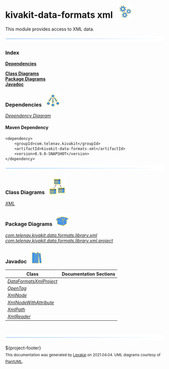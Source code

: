# kivakit-data-formats xml &nbsp;&nbsp;![](documentation/images/gears-40.png)

This module provides access to XML data.

![](documentation/images/horizontal-line.png)

### Index

[**Dependencies**](#dependencies)  

[**Class Diagrams**](#class-diagrams)  
[**Package Diagrams**](#package-diagrams)  
[**Javadoc**](#javadoc)

### Dependencies &nbsp;&nbsp; ![](documentation/images/dependencies-40.png)

[*Dependency Diagram*](documentation/diagrams/dependencies.svg)

#### Maven Dependency

    <dependency>
        <groupId>com.telenav.kivakit</groupId>
        <artifactId>kivakit-data-formats-xml</artifactId>
        <version>0.9.0-SNAPSHOT</version>
    </dependency>

![](documentation/images/horizontal-line.png)

[//]: # (start-user-text)



[//]: # (end-user-text)

### Class Diagrams &nbsp; &nbsp;![](documentation/images/diagram-48.png)

[*XML*](documentation/diagrams/diagram-xml.svg)  

### Package Diagrams &nbsp;&nbsp;![](documentation/images/box-40.png)

[*com.telenav.kivakit.data.formats.library.xml*](documentation/diagrams/com.telenav.kivakit.data.formats.library.xml.svg)  
[*com.telenav.kivakit.data.formats.library.xml.project*](documentation/diagrams/com.telenav.kivakit.data.formats.library.xml.project.svg)  

### Javadoc &nbsp;&nbsp;![](documentation/images/books-40.png)

| Class | Documentation Sections |
|---|---|
| [*DataFormatsXmlProject*](https://telenav.github.io/kivakit/javadoc/kivakit.data.formats.xml/com/telenav/kivakit/data/formats/library/xml/project/DataFormatsXmlProject.html) |  |  
| [*OpenTag*](https://telenav.github.io/kivakit/javadoc/kivakit.data.formats.xml/com/telenav/kivakit/data/formats/library/xml/OpenTag.html) |  |  
| [*XmlNode*](https://telenav.github.io/kivakit/javadoc/kivakit.data.formats.xml/com/telenav/kivakit/data/formats/library/xml/XmlNode.html) |  |  
| [*XmlNodeWithAttribute*](https://telenav.github.io/kivakit/javadoc/kivakit.data.formats.xml/com/telenav/kivakit/data/formats/library/xml/XmlNodeWithAttribute.html) |  |  
| [*XmlPath*](https://telenav.github.io/kivakit/javadoc/kivakit.data.formats.xml/com/telenav/kivakit/data/formats/library/xml/XmlPath.html) |  |  
| [*XmlReader*](https://telenav.github.io/kivakit/javadoc/kivakit.data.formats.xml/com/telenav/kivakit/data/formats/library/xml/XmlReader.html) |  |  

[//]: # (start-user-text)



[//]: # (end-user-text)

<br/>

![](documentation/images/horizontal-line.png)

${project-footer}  
<sub>This documentation was generated by [Lexakai](https://github.com/Telenav/lexakai) on 2021.04.04. UML diagrams courtesy
of [PlantUML](http://plantuml.com).</sub>

